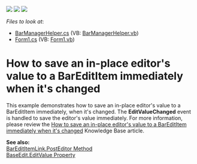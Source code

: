 <!-- default badges list -->
![](https://img.shields.io/endpoint?url=https://codecentral.devexpress.com/api/v1/VersionRange/128617508/13.1.4%2B)
[![](https://img.shields.io/badge/Open_in_DevExpress_Support_Center-FF7200?style=flat-square&logo=DevExpress&logoColor=white)](https://supportcenter.devexpress.com/ticket/details/E819)
[![](https://img.shields.io/badge/📖_How_to_use_DevExpress_Examples-e9f6fc?style=flat-square)](https://docs.devexpress.com/GeneralInformation/403183)
<!-- default badges end -->
<!-- default file list -->
*Files to look at*:

* [BarManagerHelper.cs](./CS/BarManagerHelper.cs) (VB: [BarManagerHelper.vb](./VB/BarManagerHelper.vb))
* [Form1.cs](./CS/Form1.cs) (VB: [Form1.vb](./VB/Form1.vb))
<!-- default file list end -->
# How to save an in-place editor's value to a BarEditItem immediately when it's changed


<p>This example demonstrates how to save an in-place editor's value to a BarEditItem immediately, when it's changed. The <strong>EditValueChanged</strong> event is handled to save the editor's value immediately. For more information, please review the <a href="https://www.devexpress.com/Support/Center/p/A969">How to save an in-place editor's value to a BarEditItem immediately when it's changed</a> Knowledge Base article.</p><p><strong>See also:</strong><br />
<a href="http://documentation.devexpress.com/#WindowsForms/DevExpressXtraBarsBarEditItemLink_PostEditortopic">BarEditItemLink.PostEditor Method</a><br />
<a href="http://documentation.devexpress.com/#WindowsForms/DevExpressXtraEditorsBaseEdit_EditValuetopic">BaseEdit.EditValue Property </a></p>

<br/>


